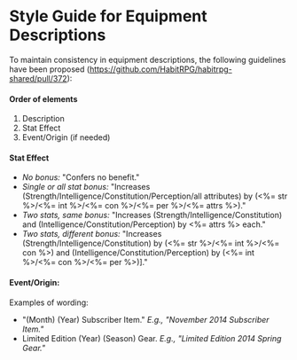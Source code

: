 # Style Guide for Equipment Descriptions

To maintain consistency in equipment descriptions, the following guidelines have been proposed (https://github.com/HabitRPG/habitrpg-shared/pull/372):

#### Order of elements
1. Description
2. Stat Effect
3. Event/Origin (if needed)

#### Stat Effect
* *No bonus:*
"Confers no benefit."
* *Single or all stat bonus:*
"Increases (Strength/Intelligence/Constitution/Perception/all attributes) by (<%= str %>/<%= int %>/<%= con %>/<%= per %>/<%= attrs %>)."
* *Two stats, same bonus:*
"Increases (Strength/Intelligence/Constitution) and (Intelligence/Constitution/Perception) by <%= attrs %> each."
* *Two stats, different bonus:*
"Increases (Strength/Intelligence/Constitution) by (<%= str %>/<%= int %>/<%= con %>) and (Intelligence/Constitution/Perception) by (<%= int %>/<%= con %>/<%= per %>)]."

#### Event/Origin:
Examples of wording:
* "(Month) (Year) Subscriber Item." _E.g., "November 2014 Subscriber Item."_
* Limited Edition (Year) (Season) Gear. _E.g., "Limited Edition 2014 Spring Gear."_
